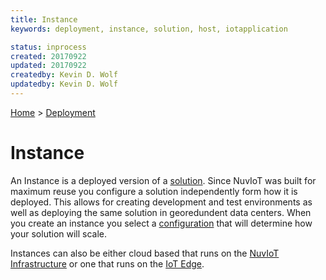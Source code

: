 ```yaml
---
title: Instance
keywords: deployment, instance, solution, host, iotapplication

status: inprocess
created: 20170922
updated: 20170922
createdby: Kevin D. Wolf
updatedby: Kevin D. Wolf
---
```

[Home](../Index.md) > [Deployment](Index.md)

# Instance

An Instance is a deployed version of a [solution](Solution.md).  Since NuvIoT was built for maximum reuse you configure a solution
independently form how it is deployed.  This allows for creating development and test environments as well as deploying the same
solution in georedundent data centers. When you create an instance you select a [configuration](Configuration.md) that will determine 
how your solution will scale.

Instances can also be either cloud based that runs on the [NuvIoT Infrastructure](NuvIoTInfrastructure.md) or one 
that runs on the [IoT Edge](EdgeTechnology.md). 